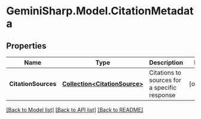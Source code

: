 # GeminiSharp.Model.CitationMetadata

## Properties

Name | Type | Description | Notes
------------ | ------------- | ------------- | -------------
**CitationSources** | [**Collection&lt;CitationSource&gt;**](CitationSource.md) | Citations to sources for a specific response | [optional] 

[[Back to Model list]](../README.md#documentation-for-models) [[Back to API list]](../README.md#documentation-for-api-endpoints) [[Back to README]](../README.md)

